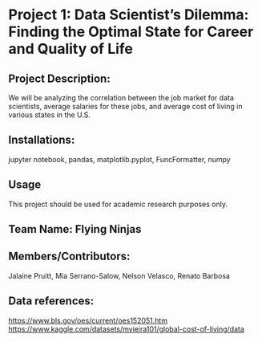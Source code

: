 # Project 1: Data Scientist’s Dilemma: Finding the Optimal State for Career and Quality of Life

## Project Description:
We will be analyzing the correlation between the job market for data scientists, average salaries for these jobs, and average cost of living in various states in the U.S.

## Installations:
jupyter notebook,
pandas,
matplotlib.pyplot,
FuncFormatter,
numpy

## Usage
This project should be used for academic research purposes only.

## Team Name: Flying Ninjas

## Members/Contributors: 
Jalaine Pruitt, Mia Serrano-Salow, Nelson Velasco, Renato Barbosa

## Data references:
https://www.bls.gov/oes/current/oes152051.htm
https://www.kaggle.com/datasets/mvieira101/global-cost-of-living/data

